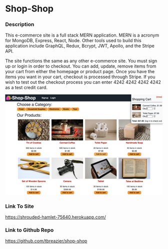 # Shop-Shop

### Description

This e-commerce site is a full stack MERN application. MERN is a acronym for MongoDB, Express, React, Node. Other tools used to build this application include GraphQL, Redux, Bcrypt, JWT, Apollo, and the Stripe API.

The site functions the same as any other e-commerce site. You must sign up or login in order to checkout. You can add, update, remove items from your cart from either the homepage or product page. Once you have the items you want in your cart, checkout is processed through Stripe. If you wish to test out the checkout process you can enter 4242 4242 4242 4242 as a test credit card. 

![Screenshot](https://github.com/tbreazier/shop-shop/blob/main/client/assets/images/shop-shop.png)

### Link To Site
https://shrouded-hamlet-75640.herokuapp.com/

### Link to Github Repo
https://github.com/tbreazier/shop-shop
